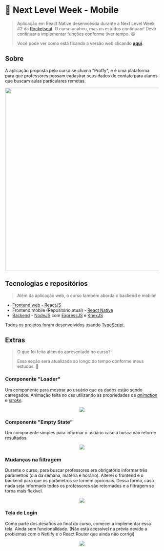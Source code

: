 # 🚀 Next Level Week - Mobile

> Aplicação em React Native desenvolvida durante a Next Level Week #2 da [Rocketseat](http://rocketseat.com.br/).
> O curso acabou, mas os estudos continuam! Devo continuar a implementar funções conforme tiver tempo. 😃
> 
> Você pode ver como está ficando a versão web clicando [**aqui**](https://tiagoalcantara-proffy.netlify.app/).

## Sobre

A aplicação proposta pelo curso se chama "Proffy", e é uma plataforma para que professores possam cadastrar seus dados de contato para alunos que buscam aulas particulares remotas.

<p align="center">
  <image height="600px" src="./docs/home_mobile.png">
</p>

## Tecnologias e repositórios

> Além da aplicação web, o curso também aborda o backend e mobile!

* [Frontend web](https://github.com/tiagoalcantara/nlw-web)  - [ReactJS](https://pt-br.reactjs.org/)
* Frontend mobile (Repositório atual)  - [React Native](https://reactnative.dev/)
* [Backend](https://github.com/tiagoalcantara/nlw-server) - [NodeJS](https://nodejs.org/en/) com [ExpressJS](https://expressjs.com/pt-br/) e [KnexJS](http://knexjs.org/)

Todos os projetos foram desenvolvidos usando [TypeScript](https://www.typescriptlang.org/).

## Extras

> O que foi feito além do apresentado no curso?
>
> Essa seção será atualizada ao longo do tempo conforme meus estudos. 📒

### Componente "Loader"

Um componente para mostrar ao usuário que os dados estão sendo carregados. Animação feita no css utilizando as propriedades de [_animation_](https://www.w3schools.com/css/css3_animations.asp) e [_stroke_](https://www.w3schools.com/graphics/svg_stroking.asp).

<p align="center">
  <image src="./docs/loader.gif">
</p>

### Componente "Empty State"

Um componente simples para informar o usuário caso a busca não retorne resultados.

<p align="center">
  <image src="./docs/empty_state.png">
</p>
  
### Mudanças na filtragem

Durante o curso, para buscar professores era obrigatório informar três parâmetros (dia da semana, matéria e horário). Alterei o frontend e o backend para que os parâmetros se tornem opcionais. Dessa forma, caso nada seja informado todos os professores são retornados e a filtragem se torna mais flexível.

<p align="center">
  <image src="./docs/busca.png">
</p>
  
### Tela de Login

Como parte dos desafios ao final do curso, comecei a implementar essa tela. Ainda sem funcionalidade.
(Não está acessível na prévia devido a problemas com o Netlify e o React Router que ainda não corrigi)

<p align="center">
  <image src="./docs/tela_login.png">
</p>
